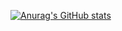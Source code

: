 [![Anurag's GitHub stats](https://github-readme-stats.vercel.app/api?username=amine20akka)](https://github.com/anuraghazra/github-readme-stats)
